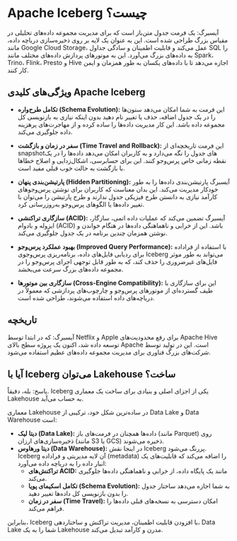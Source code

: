 # Apache Iceberg چیست؟

آیسبرگ: یک فرمت جدول متن‌باز است که برای مدیریت مجموعه داده‌های تحلیلی در مقیاس بزرگ طراحی شده است. این به عنوان یک لایه بر روی ذخیره‌سازی دریاچه داده، مانند Google Cloud Storage، عمل می‌کند و قابلیت اطمینان و سادگی جداول SQL را به داده‌های بزرگ می‌آورد. این به موتورهای پردازش داده‌های مختلف مانند Spark، Trino، Flink، Presto و Hive اجازه می‌دهد تا با داده‌های یکسان به طور همزمان و ایمن کار کنند.

## ویژگی‌های کلیدی Apache Iceberg

*   **تکامل طرح‌واره (Schema Evolution):** این فرمت به شما امکان می‌دهد ستون‌ها را در یک جدول اضافه، حذف یا تغییر نام دهید بدون اینکه نیازی به بازنویسی کل مجموعه داده باشد. این کار مدیریت داده‌ها را ساده کرده و از مهاجرت‌های پرهزینه داده جلوگیری می‌کند.

*   **سفر در زمان و بازگشت (Time Travel and Rollback):** این فرمت تاریخچه‌ای از snapshotهای جدول را نگه می‌دارد و به کاربران امکان می‌دهد داده‌ها را در یک نقطه زمانی خاص پرس‌وجو کنند. این برای حسابرسی، اشکال‌زدایی و اصلاح خطاها با بازگشت به حالت خوب قبلی مفید است.

*   **پارتیشن‌بندی پنهان (Hidden Partitioning):** آیسبرگ پارتیشن‌بندی داده‌ها را به طور خودکار مدیریت می‌کند. این بدان معناست که کاربران برای نوشتن پرس‌وجوهای کارآمد نیازی به دانستن طرح فیزیکی جدول ندارند و طرح پارتیشن را می‌توان با تغییر داده‌ها یا الگوهای پرس‌وجو به‌روزرسانی کرد.

*   **سازگاری تراکنشی (ACID):** آیسبرگ تضمین می‌کند که عملیات داده اتمی، سازگار، ایزوله و بادوام (ACID) باشد. این از خرابی و ناهماهنگی داده‌ها در هنگام خواندن و نوشتن همزمان چندین برنامه در یک جدول جلوگیری می‌کند.

*   **بهبود عملکرد پرس‌وجو (Improved Query Performance):** با استفاده از فراداده برای ردیابی فایل‌های داده، برنامه‌ریزی پرس‌وجوی Iceberg می‌تواند به طور موثر فایل‌های غیرضروری را حذف کند، که به طور قابل توجهی اجرای پرس‌وجو را در مجموعه داده‌های بزرگ سرعت می‌بخشد.

*   **سازگاری بین موتورها (Cross-Engine Compatibility):** این برای سازگاری با طیف گسترده‌ای از موتورهای پرس‌وجو و چارچوب‌های پردازشی که معمولاً در دریاچه‌های داده استفاده می‌شوند، طراحی شده است.

## تاریخچه

آیسبرگ: که در ابتدا توسط Netflix و Apple برای رفع محدودیت‌های Apache Hive توسعه داده شد، اکنون یک پروژه سطح بالای Apache است. این در تولید توسط شرکت‌های بزرگ فناوری برای مدیریت مجموعه داده‌های عظیم استفاده می‌شود.

## آیا با Iceberg می‌توان Lakehouse ساخت؟

پاسخ: بله، دقیقاً. Iceberg یکی از اجزای اصلی و بنیادی برای ساخت یک معماری Lakehouse به حساب می‌آید.

معماری Lakehouse در ساده‌ترین شکل خود، ترکیبی از Data Lake و Data Warehouse است:

*   **دیتا لیک (Data Lake):** داده‌ها همچنان در فرمت‌های باز (مانند Parquet) روی ذخیره‌سازی‌های ارزان (مانند S3 یا GCS) ذخیره می‌شوند.
*   **دیتا ورهاوس (Data Warehouse):** در اینجا نقش Iceberg پررنگ می‌شود. Iceberg آن لایه مدیریتی و فراداده (metadata) را اضافه می‌کند که قابلیت‌های یک انبار داده را به دریاچه داده می‌آورد:
    *   **تراکنش‌های ACID:** مانند یک پایگاه داده، از خرابی و ناهماهنگی داده‌ها جلوگیری می‌کند.
    *   **تکامل اسکیمای پویا (Schema Evolution):** به شما اجازه می‌دهد ساختار جدول را بدون بازنویسی کل داده‌ها تغییر دهید.
    *   **سفر در زمان (Time Travel):** امکان دسترسی به نسخه‌های قبلی داده‌ها را فراهم می‌کند.

بنابراین، Iceberg با افزودن قابلیت اطمینان، مدیریت تراکنش و ساختاردهی، Data Lake شما را به یک Lakehouse مدرن و کارآمد تبدیل می‌کند.
